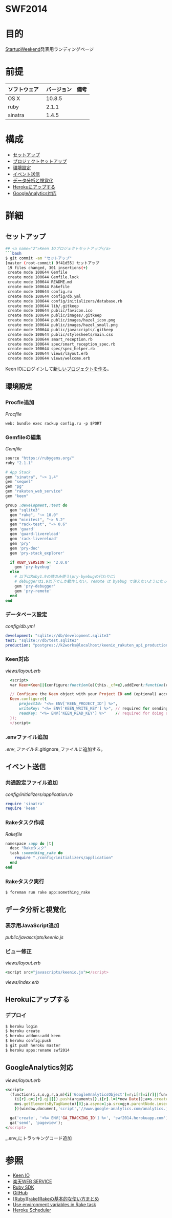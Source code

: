 
SWF2014
===
# 目的
[StartupWeekend](http://fukuoka.startupweekend.org/)発表用ランディングページ

# 前提
| ソフトウェア     | バージョン    | 備考         |
|:---------------|:-------------|:------------|
| OS X           |10.8.5        |             |
| ruby      　　　|2.1.1         |             |
| sinatra   　　　|1.4.5         |             |

# 構成
+ [セットアップ](#1)
+ [プロジェクトセットアップ](#2)
+ [環境設定](#3)
+ [イベント送信](#4)
+ [データ分析と視覚化](#5)
+ [Herokuにアップする](#6)
+ [GoogleAnalytics対応](#7)

# 詳細
## <a name="1">セットアップ</a>
```bash
## <a name="2">Keen IOプロジェクトセットアップ</a>
```bash
$ git commit -am "セットアップ"
[master (root-commit) 9f41d55] セットアップ
 19 files changed, 301 insertions(+)
 create mode 100644 Gemfile
 create mode 100644 Gemfile.lock
 create mode 100644 README.md
 create mode 100644 Rakefile
 create mode 100644 config.ru
 create mode 100644 config/db.yml
 create mode 100644 config/initializers/database.rb
 create mode 100644 lib/.gitkeep
 create mode 100644 public/favicon.ico
 create mode 100644 public/images/.gitkeep
 create mode 100644 public/images/hazel_icon.png
 create mode 100644 public/images/hazel_small.png
 create mode 100644 public/javascripts/.gitkeep
 create mode 100644 public/stylesheets/main.css
 create mode 100644 smart_reception.rb
 create mode 100644 spec/smart_reception_spec.rb
 create mode 100644 spec/spec_helper.rb
 create mode 100644 views/layout.erb
 create mode 100644 views/welcome.erb
```

Keen IOにログインして[新しいプロジェクトを作る](https://keen.io/add-project)。  

## <a name="3">環境設定</a>
### Procfle追加
_Procfile_
```
web: bundle exec rackup config.ru -p $PORT
```
### Gemfileの編集
_Gemfile_
```ruby
source "https://rubygems.org/"
ruby "2.1.1"

# App Stack
gem "sinatra", "~> 1.4"
gem "sequel"
gem "pg"
gem "rakuten_web_service"
gem "keen"

group :development,:test do
  gem "sqlite3"
  gem "rake", "~> 10.0"
  gem "minitest", "~> 5.2"
  gem "rack-test", "~> 0.6"
  gem 'guard'
  gem 'guard-livereload'
  gem 'rack-livereload'
  gem 'pry'
  gem 'pry-doc'
  gem 'pry-stack_explorer'

  if RUBY_VERSION >= '2.0.0'
    gem 'pry-byebug'
  else
    # 以下はRuby1.9の時のみ使う(pry-byebugの代わりに)
    # debuggerは1.9以下でしか動作しない, remote は byebug で使えないようになった
    gem 'pry-debugger'
    gem 'pry-remote'
  end
end
```
### データベース設定
_config/db.yml_
```yml
development: "sqlite://db/development.sqlite3"
test: "sqlite://db/test.sqlite3"
production: "postgres://k2works@localhost/keenio_rakuten_api_production"
```

### Keen対応
_views/layout.erb_
```ruby
  <script>
  var Keen=Keen||{configure:function(e){this._cf=e},addEvent:function(e,t,n,i){this._eq=this._eq||[],this._eq.push([e,t,n,i])},setGlobalProperties:function(e){this._gp=e},onChartsReady:function(e){this._ocrq=this._ocrq||[],this._ocrq.push(e)}};(function(){var e=document.createElement("script");e.type="text/javascript",e.async=!0,e.src=("https:"==document.location.protocol?"https://":"http://")+"dc8na2hxrj29i.cloudfront.net/code/keen-2.1.0-min.js";var t=document.getElementsByTagName("script")[0];t.parentNode.insertBefore(e,t)})();

  // Configure the Keen object with your Project ID and (optional) access keys.
  Keen.configure({
      projectId: "<%= ENV['KEEN_PROJECT_ID'] %>",
      writeKey: "<%= ENV['KEEN_WRITE_KEY'] %>", // required for sending events
      readKey: "<%= ENV['KEEN_READ_KEY'] %>"    // required for doing analysis
  });
  </script>
```
### .envファイル追加
_.env_ファイルを_.gitignore_ファイルに追加する。

## <a name="4">イベント送信</a>
### 共通設定ファイル追加
_config/initializers/application.rb_
```ruby
require 'sinatra'
require 'keen'
```
### Rakeタスク作成
_Rakefile_
```ruby
namespace :app do |t|
  desc "Rakeタスク"
  task :something_rake do
    require "./config/initializers/application"
  end
end
```
### Rakeタスク実行
```bash
$ foreman run rake app:something_rake
```
## <a name="5">データ分析と視覚化</a>
### 表示用JavaScript追加
_public/javascripts/keenio.js_

### ビュー修正
_views/layout.erb_
```ruby
<script src="javascripts/keenio.js"></script>
```
_views/index.erb_

## <a name="6">Herokuにアップする</a>
### デプロイ
```bash
$ heroku login
$ heroku create
$ heroku addons:add keen
$ heroku config:push
$ git push heroku master
$ heroku apps:rename swf2014
```

## <a name="7">GoogleAnalytics対応</a>
_views/layout.erb_
```ruby
<script>
  (function(i,s,o,g,r,a,m){i['GoogleAnalyticsObject']=r;i[r]=i[r]||function(){
    (i[r].q=i[r].q||[]).push(arguments)},i[r].l=1*new Date();a=s.createElement(o),
    m=s.getElementsByTagName(o)[0];a.async=1;a.src=g;m.parentNode.insertBefore(a,m)
    })(window,document,'script','//www.google-analytics.com/analytics.js','ga');

  ga('create', '<%= ENV['GA_TRACKING_ID'] %>', 'swf2014.herokuapp.com');
  ga('send', 'pageview');
</script>
```
_.env_にトラッキングコード追加

# 参照
+ [Keen IO](https://keen.io/)
+ [楽天WEB SERVICE](http://webservice.rakuten.co.jp/)
+ [Ruby SDK](http://webservice.rakuten.co.jp/sdk/ruby.html)
+ [GitHub](https://github.com/rakuten-ws/rws-ruby-sdk)
+ [[Ruby][rake]Rakeの基本的な使い方まとめ](http://d.hatena.ne.jp/unageanu/20100829/1283069269)
+ [Use environment variables in Rake task](http://stackoverflow.com/questions/15690135/use-environment-variables-in-rake-task)
+ [Heroku Scheduler](https://devcenter.heroku.com/articles/scheduler)
